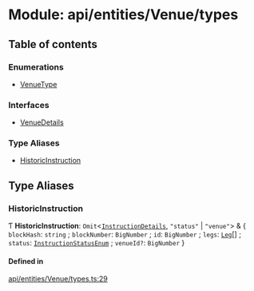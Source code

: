 # Module: api/entities/Venue/types

## Table of contents

### Enumerations

- [VenueType](../wiki/api.entities.Venue.types.VenueType)

### Interfaces

- [VenueDetails](../wiki/api.entities.Venue.types.VenueDetails)

### Type Aliases

- [HistoricInstruction](../wiki/api.entities.Venue.types#historicinstruction)

## Type Aliases

### HistoricInstruction

Ƭ **HistoricInstruction**: `Omit`\<[`InstructionDetails`](../wiki/api.entities.Instruction.types#instructiondetails), ``"status"`` \| ``"venue"``\> & \{ `blockHash`: `string` ; `blockNumber`: `BigNumber` ; `id`: `BigNumber` ; `legs`: [`Leg`](../wiki/api.entities.Instruction.types#leg)[] ; `status`: [`InstructionStatusEnum`](../wiki/api.client.types.InstructionStatusEnum) ; `venueId?`: `BigNumber`  }

#### Defined in

[api/entities/Venue/types.ts:29](https://github.com/PolymeshAssociation/polymesh-sdk/blob/9a8715021/src/api/entities/Venue/types.ts#L29)
